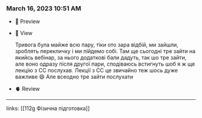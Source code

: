 
### March 16, 2023 10:51 AM

- 👀 Preview
- 🧠 View
    
    Тривога була майже всю пару, тіки ото зара відбій, ми зайшли, зроблять перекличку і ми пійдемо собі. Там ще сьогодні тре зайти на якийсь вебінар, за нього додаткові бали дадуть, так шо тре зайти, але воно одразу після другої пари, сподіваюсь встигнуть шоб я ж ще лекцію з СС послухав. Лекції з СС це звичайно теж шось дуже важливе 😄 Але всеодно тре зайти послухати
    
- 🫀 Review



---

links: [[112g Фізична підготовка]]


